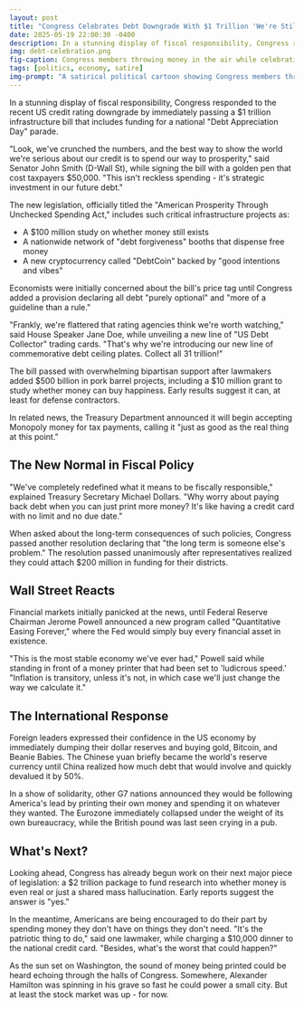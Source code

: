 ```yaml
---
layout: post
title: "Congress Celebrates Debt Downgrade With $1 Trillion 'We're Still AAA in Our Hearts' Infrastructure Bill"
date: 2025-05-19 22:00:30 -0400
description: In a stunning display of fiscal responsibility, Congress responds to the recent US credit rating downgrade by immediately passing a $1 trillion infrastructure bill.
img: debt-celebration.png
fig-caption: Congress members throwing money in the air while celebrating the new spending bill
tags: [politics, economy, satire]
img-prompt: "A satirical political cartoon showing Congress members throwing dollar bills into a burning trash can labeled 'National Debt' while wearing party hats and blowing noisemakers, with a sign in the background that says 'Credit Rating Downgrade Celebration - Open Bar for Lobbyists'. The style should be colorful and exaggerated, similar to The Onion's satirical illustrations."
---
```


In a stunning display of fiscal responsibility, Congress responded to the recent US credit rating downgrade by immediately passing a $1 trillion infrastructure bill that includes funding for a national "Debt Appreciation Day" parade.

"Look, we've crunched the numbers, and the best way to show the world we're serious about our credit is to spend our way to prosperity," said Senator John Smith (D-Wall St), while signing the bill with a golden pen that cost taxpayers $50,000. "This isn't reckless spending - it's strategic investment in our future debt."

The new legislation, officially titled the "American Prosperity Through Unchecked Spending Act," includes such critical infrastructure projects as:
- A $100 million study on whether money still exists
- A nationwide network of "debt forgiveness" booths that dispense free money
- A new cryptocurrency called "DebtCoin" backed by "good intentions and vibes"

Economists were initially concerned about the bill's price tag until Congress added a provision declaring all debt "purely optional" and "more of a guideline than a rule."

"Frankly, we're flattered that rating agencies think we're worth watching," said House Speaker Jane Doe, while unveiling a new line of "US Debt Collector" trading cards. "That's why we're introducing our new line of commemorative debt ceiling plates. Collect all 31 trillion!"

The bill passed with overwhelming bipartisan support after lawmakers added $500 billion in pork barrel projects, including a $10 million grant to study whether money can buy happiness. Early results suggest it can, at least for defense contractors.

In related news, the Treasury Department announced it will begin accepting Monopoly money for tax payments, calling it "just as good as the real thing at this point."

## The New Normal in Fiscal Policy

"We've completely redefined what it means to be fiscally responsible," explained Treasury Secretary Michael Dollars. "Why worry about paying back debt when you can just print more money? It's like having a credit card with no limit and no due date."

When asked about the long-term consequences of such policies, Congress passed another resolution declaring that "the long term is someone else's problem." The resolution passed unanimously after representatives realized they could attach $200 million in funding for their districts.

## Wall Street Reacts

Financial markets initially panicked at the news, until Federal Reserve Chairman Jerome Powell announced a new program called "Quantitative Easing Forever," where the Fed would simply buy every financial asset in existence.

"This is the most stable economy we've ever had," Powell said while standing in front of a money printer that had been set to 'ludicrous speed.' "Inflation is transitory, unless it's not, in which case we'll just change the way we calculate it."

## The International Response

Foreign leaders expressed their confidence in the US economy by immediately dumping their dollar reserves and buying gold, Bitcoin, and Beanie Babies. The Chinese yuan briefly became the world's reserve currency until China realized how much debt that would involve and quickly devalued it by 50%.

In a show of solidarity, other G7 nations announced they would be following America's lead by printing their own money and spending it on whatever they wanted. The Eurozone immediately collapsed under the weight of its own bureaucracy, while the British pound was last seen crying in a pub.

## What's Next?

Looking ahead, Congress has already begun work on their next major piece of legislation: a $2 trillion package to fund research into whether money is even real or just a shared mass hallucination. Early reports suggest the answer is "yes."

In the meantime, Americans are being encouraged to do their part by spending money they don't have on things they don't need. "It's the patriotic thing to do," said one lawmaker, while charging a $10,000 dinner to the national credit card. "Besides, what's the worst that could happen?"

As the sun set on Washington, the sound of money being printed could be heard echoing through the halls of Congress. Somewhere, Alexander Hamilton was spinning in his grave so fast he could power a small city. But at least the stock market was up - for now.
